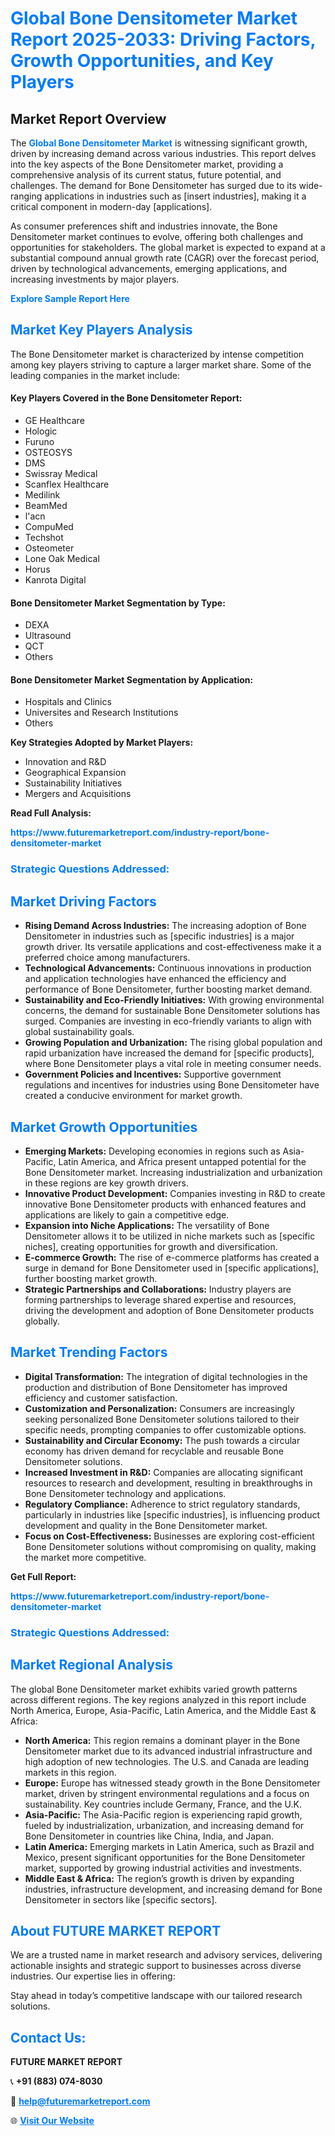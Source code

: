 <h1 style="color: #007BFF;">Global Bone Densitometer Market Report 2025-2033: Driving Factors, Growth Opportunities, and Key Players</h1>

<section id="overview">
<h2>Market Report Overview</h2>
<p>The <a href="https://www.futuremarketreport.com/industry-report/bone-densitometer-market" style="color: #007BFF; text-decoration: none;"><strong>Global Bone Densitometer Market</strong></a> is witnessing significant growth, driven by increasing demand across various industries. This report delves into the key aspects of the Bone Densitometer market, providing a comprehensive analysis of its current status, future potential, and challenges. The demand for Bone Densitometer has surged due to its wide-ranging applications in industries such as [insert industries], making it a critical component in modern-day [applications].</p>
<p>As consumer preferences shift and industries innovate, the Bone Densitometer market continues to evolve, offering both challenges and opportunities for stakeholders. The global market is expected to expand at a substantial compound annual growth rate (CAGR) over the forecast period, driven by technological advancements, emerging applications, and increasing investments by major players.</p>
</section>

<section id="overview">
<p><a href="https://www.futuremarketreport.com/request-sample/reportId=96704" style="color: #007BFF; text-decoration: none;"><strong>Explore Sample Report Here</strong></a></p>
</section>

<section id="key-players">
<h2 style="color: #007BFF;">Market Key Players Analysis</h2>
<p>The Bone Densitometer market is characterized by intense competition among key players striving to capture a larger market share. Some of the leading companies in the market include:</p>
<h4>Key Players Covered in the Bone Densitometer Report:</h4>
<ul><li>GE Healthcare</li><li>Hologic</li><li>Furuno</li><li>OSTEOSYS</li><li>DMS</li><li>Swissray Medical</li><li>Scanflex Healthcare</li><li>Medilink</li><li>BeamMed</li><li>l&#039;acn</li><li>CompuMed</li><li>Techshot</li><li>Osteometer</li><li>Lone Oak Medical</li><li>Horus</li><li>Kanrota Digital</li></ul>
<h4>Bone Densitometer Market Segmentation by Type:</h4>
<ul><li>DEXA</li><li>Ultrasound</li><li>QCT</li><li>Others</li></ul>

<h4>Bone Densitometer Market Segmentation by Application:</h4>
<ul><li>Hospitals and Clinics</li><li>Universites and Research Institutions</li><li>Others</li></ul>
<p><strong>Key Strategies Adopted by Market Players:</strong></p>
<ul>
<li>Innovation and R&D</li>
<li>Geographical Expansion</li>
<li>Sustainability Initiatives</li>
<li>Mergers and Acquisitions</li>
</ul>
</section>

<section>
<p><strong>Read Full Analysis: </strong></p><a href="https://www.futuremarketreport.com/industry-report/bone-densitometer-market" style="color: #007BFF; text-decoration: none;"><strong>https://www.futuremarketreport.com/industry-report/bone-densitometer-market</strong></a>
<h3 style="color: #007BFF;">Strategic Questions Addressed:</h3>
</section>

<section id="driving-factors">
<h2 style="color: #007BFF;">Market Driving Factors</h2>
<ul>
<li><strong>Rising Demand Across Industries:</strong> The increasing adoption of Bone Densitometer in industries such as [specific industries] is a major growth driver. Its versatile applications and cost-effectiveness make it a preferred choice among manufacturers.</li>
<li><strong>Technological Advancements:</strong> Continuous innovations in production and application technologies have enhanced the efficiency and performance of Bone Densitometer, further boosting market demand.</li>
<li><strong>Sustainability and Eco-Friendly Initiatives:</strong> With growing environmental concerns, the demand for sustainable Bone Densitometer solutions has surged. Companies are investing in eco-friendly variants to align with global sustainability goals.</li>
<li><strong>Growing Population and Urbanization:</strong> The rising global population and rapid urbanization have increased the demand for [specific products], where Bone Densitometer plays a vital role in meeting consumer needs.</li>
<li><strong>Government Policies and Incentives:</strong> Supportive government regulations and incentives for industries using Bone Densitometer have created a conducive environment for market growth.</li>
</ul>
</section>

<section id="growth-opportunities">
<h2 style="color: #007BFF;">Market Growth Opportunities</h2>
<ul>
<li><strong>Emerging Markets:</strong> Developing economies in regions such as Asia-Pacific, Latin America, and Africa present untapped potential for the Bone Densitometer market. Increasing industrialization and urbanization in these regions are key growth drivers.</li>
<li><strong>Innovative Product Development:</strong> Companies investing in R&D to create innovative Bone Densitometer products with enhanced features and applications are likely to gain a competitive edge.</li>
<li><strong>Expansion into Niche Applications:</strong> The versatility of Bone Densitometer allows it to be utilized in niche markets such as [specific niches], creating opportunities for growth and diversification.</li>
<li><strong>E-commerce Growth:</strong> The rise of e-commerce platforms has created a surge in demand for Bone Densitometer used in [specific applications], further boosting market growth.</li>
<li><strong>Strategic Partnerships and Collaborations:</strong> Industry players are forming partnerships to leverage shared expertise and resources, driving the development and adoption of Bone Densitometer products globally.</li>
</ul>
</section>

<section id="trending-factors">
<h2 style="color: #007BFF;">Market Trending Factors</h2>
<ul>
<li><strong>Digital Transformation:</strong> The integration of digital technologies in the production and distribution of Bone Densitometer has improved efficiency and customer satisfaction.</li>
<li><strong>Customization and Personalization:</strong> Consumers are increasingly seeking personalized Bone Densitometer solutions tailored to their specific needs, prompting companies to offer customizable options.</li>
<li><strong>Sustainability and Circular Economy:</strong> The push towards a circular economy has driven demand for recyclable and reusable Bone Densitometer solutions.</li>
<li><strong>Increased Investment in R&D:</strong> Companies are allocating significant resources to research and development, resulting in breakthroughs in Bone Densitometer technology and applications.</li>
<li><strong>Regulatory Compliance:</strong> Adherence to strict regulatory standards, particularly in industries like [specific industries], is influencing product development and quality in the Bone Densitometer market.</li>
<li><strong>Focus on Cost-Effectiveness:</strong> Businesses are exploring cost-efficient Bone Densitometer solutions without compromising on quality, making the market more competitive.</li>
</ul>
</section>

<section>
<p><strong>Get Full Report: </strong></p><a href="https://www.futuremarketreport.com/industry-report/bone-densitometer-market" style="color: #007BFF; text-decoration: none;"><strong>https://www.futuremarketreport.com/industry-report/bone-densitometer-market</strong></a>
<h3 style="color: #007BFF;">Strategic Questions Addressed:</h3>
</section>


<section id="regional-analysis">
<h2 style="color: #007BFF;">Market Regional Analysis</h2>
<p>The global Bone Densitometer market exhibits varied growth patterns across different regions. The key regions analyzed in this report include North America, Europe, Asia-Pacific, Latin America, and the Middle East & Africa:</p>
<ul>
<li><strong>North America:</strong> This region remains a dominant player in the Bone Densitometer market due to its advanced industrial infrastructure and high adoption of new technologies. The U.S. and Canada are leading markets in this region.</li>
<li><strong>Europe:</strong> Europe has witnessed steady growth in the Bone Densitometer market, driven by stringent environmental regulations and a focus on sustainability. Key countries include Germany, France, and the U.K.</li>
<li><strong>Asia-Pacific:</strong> The Asia-Pacific region is experiencing rapid growth, fueled by industrialization, urbanization, and increasing demand for Bone Densitometer in countries like China, India, and Japan.</li>
<li><strong>Latin America:</strong> Emerging markets in Latin America, such as Brazil and Mexico, present significant opportunities for the Bone Densitometer market, supported by growing industrial activities and investments.</li>
<li><strong>Middle East & Africa:</strong> The region’s growth is driven by expanding industries, infrastructure development, and increasing demand for Bone Densitometer in sectors like [specific sectors].</li>
</ul>
</section>

<footer>
<h2 style="color: #007BFF;">About FUTURE MARKET REPORT</h2>
<p>We are a trusted name in market research and advisory services, delivering actionable insights and strategic support to businesses across diverse industries. Our expertise lies in offering:</p>

<p>Stay ahead in today’s competitive landscape with our tailored research solutions.</p>

<h2 style="color: #007BFF;">Contact Us:</h2>
<p><strong>FUTURE MARKET REPORT</strong></p>
<p>📞 <strong>+91 (883) 074-8030</strong></p>
<p>📧 <strong><a href="mailto:help@futuremarketreport.com" style="color: #007BFF;">help@futuremarketreport.com</a></strong></p>
<p>🌐 <strong><a href="https://www.futuremarketreport.com/" style="color: #007BFF;">Visit Our Website</a></strong></p>
</footer>
